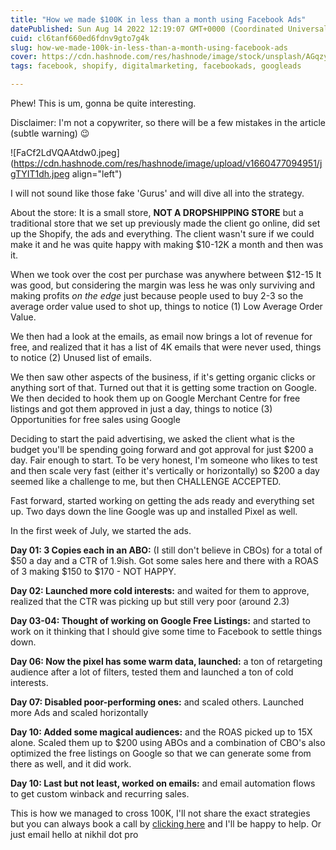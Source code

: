 ```yaml
---
title: "How we made $100K in less than a month using Facebook Ads"
datePublished: Sun Aug 14 2022 12:19:07 GMT+0000 (Coordinated Universal Time)
cuid: cl6tanf660ed6fdnv9gto7g4k
slug: how-we-made-100k-in-less-than-a-month-using-facebook-ads
cover: https://cdn.hashnode.com/res/hashnode/image/stock/unsplash/AGqzy-Uj3s4/upload/110d91b63fa222a7492d85088ab70891.jpeg
tags: facebook, shopify, digitalmarketing, facebookads, googleads

---
```


Phew! This is um, gonna be quite interesting.

Disclaimer: I'm not a copywriter, so there will be a few mistakes in the article (subtle warning) 😉

![FaCf2LdVQAAtdw0.jpeg](https://cdn.hashnode.com/res/hashnode/image/upload/v1660477094951/jgTYIT1dh.jpeg align="left")

I will not sound like those fake 'Gurus' and will dive all into the strategy.

About the store: It is a small store, **NOT A DROPSHIPPING STORE** but a traditional store that we set up previously made the client go online, did set up the Shopify, the ads and everything. The client wasn't sure if we could make it and he was quite happy with making $10-12K a month and then was it.

When we took over the cost per purchase was anywhere between $12-15 It was good, but considering the margin was less he was only surviving and making profits *on the edge* just because people used to buy 2-3 so the average order value used to shot up, things to notice (1) Low Average Order Value.

We then had a look at the emails, as email now brings a lot of revenue for free, and realized that it has a list of 4K emails that were never used, things to notice (2) Unused list of emails.

We then saw other aspects of the business, if it's getting organic clicks or anything sort of that. Turned out that it is getting some traction on Google. We then decided to hook them up on Google Merchant Centre for free listings and got them approved in just a day, things to notice (3) Opportunities for free sales using Google

Deciding to start the paid advertising, we asked the client what is the budget you'll be spending going forward and got approval for just $200 a day. Fair enough to start. To be very honest, I'm someone who likes to test and then scale very fast (either it's vertically or horizontally) so $200 a day seemed like a challenge to me, but then CHALLENGE ACCEPTED.

Fast forward, started working on getting the ads ready and everything set up. Two days down the line Google was up and installed Pixel as well.

In the first week of July, we started the ads.

**Day 01: 3 Copies each in an ABO:** (I still don't believe in CBOs) for a total of $50 a day and a CTR of 1.9ish. Got some sales here and there with a ROAS of 3 making $150 to $170 - NOT HAPPY.

**Day 02: Launched more cold interests:** and waited for them to approve, realized that the CTR was picking up but still very poor (around 2.3)

**Day 03-04: Thought of working on Google Free Listings:** and started to work on it thinking that I should give some time to Facebook to settle things down.

**Day 06: Now the pixel has some warm data, launched:** a ton of retargeting audience after a lot of filters, tested them and launched a ton of cold interests.

**Day 07: Disabled poor-performing ones:** and scaled others. Launched more Ads and scaled horizontally

**Day 10: Added some magical audiences:** and the ROAS picked up to 15X alone. Scaled them up to $200 using ABOs and a combination of CBO's also optimized the free listings on Google so that we can generate some from there as well, and it did work.

**Day 10: Last but not least, worked on emails:** and email automation flows to get custom winback and recurring sales.

This is how we managed to cross 100K, I'll not share the exact strategies but you can always book a call by [clicking here](https://c.nikhil.pro/consult) and I'll be happy to help. Or just email hello at nikhil dot pro